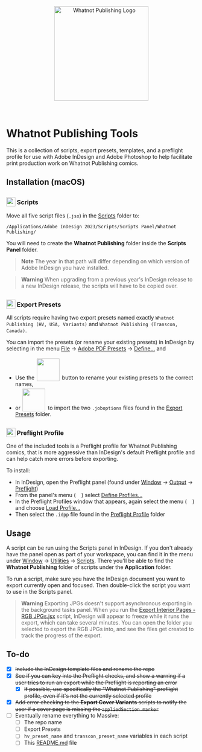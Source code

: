 &nbsp;

<p align="center">
	<picture>
		<source media="(prefers-color-scheme: dark)" srcset="https://files.rb.gd/whatnot_white.png">
		<source media="(prefers-color-scheme: light)" srcset="https://files.rb.gd/whatnot_black.png">
		<img alt="Whatnot Publishing Logo" src="https://files.rb.gd/whatnot_black.png" width="250">
	</picture>
</p>

&nbsp;

# Whatnot Publishing Tools

This is a collection of scripts, export presets, templates, and a preflight profile for use with Adobe InDesign and Adobe Photoshop to help facilitate print production work on Whatnot Publishing comics.

## Installation (macOS)

### <img src="https://files.rb.gd/scripts.png" width="24" style="position: relative; top: 5px;" /> Scripts

Move all five script files (`.jsx`) in the [Scripts](/Scripts/) folder to:

```
/Applications/Adobe InDesign 2023/Scripts/Scripts Panel/Whatnot Publishing/
```

You will need to create the **Whatnot Publishing** folder inside the **Scripts Panel** folder.

> **Note**
> The year in that path will differ depending on which version of Adobe InDesign you have installed.

> **Warning**
When upgrading from a previous year's InDesign release to a new InDesign release, the scripts will have to be copied over.

### <img src="https://files.rb.gd/export_presets.png" width="24" style="position: relative; top: 5px;" /> Export Presets

All scripts require having two export presets named exactly `Whatnot Publishing (HV, USA, Variants)` and `Whatnot Publishing (Transcon, Canada)`.

You can import the presets (or rename your existing presets) in InDesign by selecting in the menu <ins>File</ins> → <ins>Adobe PDF Presets</ins> → <ins>Define…</ins> and
	
* Use the <img src="https://files.rb.gd/indesign_button_edit.svg" width="60" style="position: relative; top: 4px; margin: 0 3px 0 2px;" /> button to rename your existing presets to the correct names,
* or <img src="https://files.rb.gd/indesign_button_load.svg" width="60" style="position: relative; top: 4px; margin: 0 3px 0 2px;" /> to import the two `.joboptions` files found in the [Export Presets](/Export%20Presets/) folder.

### <img src="https://files.rb.gd/preflight_profile.png" width="24" style="position: relative; top: 5px;" /> Preflight Profile

One of the included tools is a Preflight profile for Whatnot Publishing comics, that is more aggressive than InDesign's default Preflight profile and can help catch more errors before exporting.

To install:

* In InDesign, open the Preflight panel (found under <ins>Window</ins> → <ins>Output</ins> → <ins>Preflight</ins>)
* From the panel's menu (<img src="https://files.rb.gd/indesign_menu.svg" width="10" style="position: relative; bottom: 1px; margin: 0 3px 0 2px;" />) select <ins>Define Profiles…</ins>
* In the Preflight Profiles window that appears, again select the menu (<img src="https://files.rb.gd/indesign_menu.svg" width="10" style="position: relative; bottom: 1px; margin: 0 3px 0 2px;" />) and choose <ins>Load Profile…</ins>
* Then select the `.idpp` file found in the [Preflight Profile](/Preflight%20Profile/) folder

## Usage

A script can be run using the Scripts panel in InDesign. If you don't already have the panel open as part of your workspace, you can find it in the menu under <ins>Window</ins> → <ins>Utilities</ins> → <ins>Scripts</ins>. There you'll be able to find the **Whatnot Publishing** folder of scripts under the **Application** folder.

To run a script, make sure you have the InDesign document you want to export currently open and focused. Then double-click the script you want to use in the Scripts panel.

> **Warning**
> Exporting JPGs doesn't support asynchronous exporting in the background tasks panel. When you run the [Export Interior Pages - RGB JPGs.jsx](/Scripts/Export%20Interior%20Pages%20-%20RGB%20JPGs.jsx) script, InDesign will appear to freeze while it runs the export, which can take several minutes. You can open the folder you selected to export the RGB JPGs into, and see the files get created to track the progress of the export.


## To-do

- [X] ~~Include the InDesign template files and rename the repo~~
- [X] ~~See if you can key into the Preflight checks, and show a warning if a user tries to run an export while the Preflight is reporting an error~~
	- [X] ~~If possible, use specifically the "Whatnot Publishing" preflight profile, even if it's not the currently selected profile~~
- [X] ~~Add error checking to the **Export Cover Variants** scripts to notify the user if a cover page is missing the `appliedSection.marker`~~
- [ ] Eventually rename everything to Massive:
	- [ ] The repo name
	- [ ] Export Presets
	- [ ] `hv_preset_name` and `transcon_preset_name` variables in each script
	- [ ] This [README.md](README.md) file